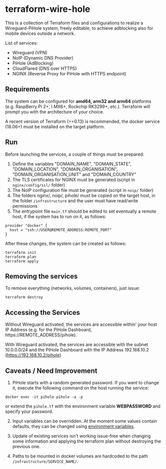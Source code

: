 # terraform-wire-hole

This is a collection of Terraform files and configurations to realize a Wireguard-PiHole system, freely editable, to achieve adblocking also for mobile devices outside a network.

List of services:

* Wireguard (VPN)
* NoIP (Dynamic DNS Provider)
* PiHole (AdBlocking)
* CloudFlared (DNS over HTTPS)
* NGINX (Reverse Proxy for PiHole with HTTPS endpoint)

## Requirements

The system can be configured for **amd64, arm32 and arm64** platforms (e.g. RaspBerry Pi 2+, I.MX6+, Rockchip RK3299+, etc.). Terraform will prompt you with the architecture of your choice.

A recent version of Terraform (>=0.13) is recommended, the docker service (18.06+) must be installed on the target platform.

## Run

Before launching the services, a couple of things must be prepared: 

1. Define the variables "DOMAIN_NAME", "DOMAIN_STATE", "DOMAIN_LOCATION", "DOMAIN_ORGANISATION", "DOMAIN_ORGANISATION_UNIT" and "DOMAIN_COUNTRY"
2. The TLS certificates for NGINX must be generated (script in `nginx/config/ssl/` folder)
3. The NoIP configuration file must be generated (script in `noip/` folder)
4. The folders nginx/, noip/, pihole/ must be copied on the target host, in the folder `/infrastructure` and the user must have read/write permissions
5. The entrypoint file `main.tf` should be edited to set eventually a remote host, if the system has to run on it, as follows:

```
provider "docker" {
  host = "ssh://USER@REMOTE_ADDRESS:REMOTE_PORT"
}

```

After these changes, the system can be created as follows:

```
terraform init
terraform plan
terraform apply
```

## Removing the services

To remove everything (networks, volumes, containers), just issue:

```
terraform destroy
```

## Accessing the Services

Without Wireguard activated, the services are accessible within' your host IP Address (e.g. for the PiHole Dashboard, https://REMOTE_ADDRESS/pihole).

With Wireguard activated, the services are accessible with the subnet 10.0.0.0/24 and the PiHole Dashboard with the IP Address 192.168.10.2 (https://192.168.10.2/pihole)

## Caveats / Need Improvement

1. PiHole starts with a random generated password. If you want to change it, execute the following command on the host running the service:

`docker exec -it pihole pihole -a -p` 

or extend the `pihole.tf` with the environment variable **WEBPASSWORD** and specify your password.

2. Input variables can be overridden. At the moment some values contain defaults, they can be changed using [environment variables](https://www.terraform.io/docs/language/values/variables.html).

3. Update of existing services isn't working issue-free when changing some information and applying the terraform plan without destroying the previous one.

4. Paths to be mounted in docker volumes are hardcoded to the path `/infrastructure/SERVICE_NAME/`.